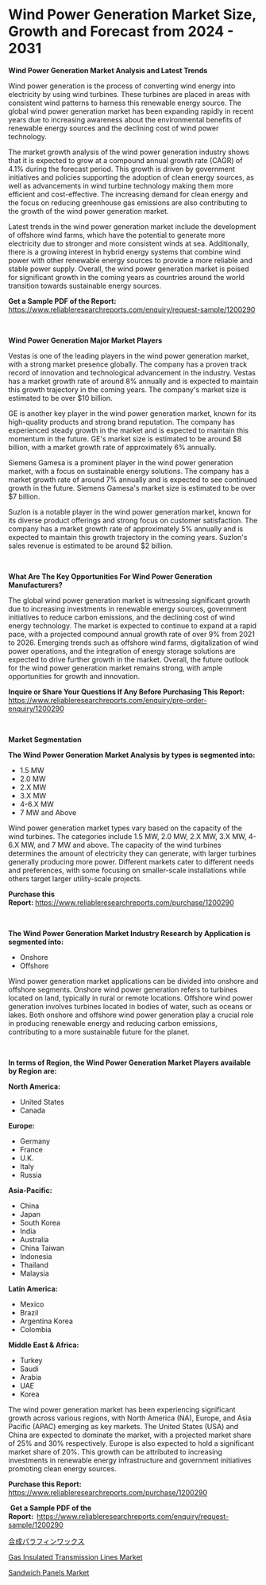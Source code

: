 <p><h1>Wind Power Generation Market Size, Growth and Forecast from 2024 - 2031</h1></p><p><strong>Wind Power Generation Market Analysis and Latest Trends</strong></p>
<p><p>Wind power generation is the process of converting wind energy into electricity by using wind turbines. These turbines are placed in areas with consistent wind patterns to harness this renewable energy source. The global wind power generation market has been expanding rapidly in recent years due to increasing awareness about the environmental benefits of renewable energy sources and the declining cost of wind power technology.</p><p>The market growth analysis of the wind power generation industry shows that it is expected to grow at a compound annual growth rate (CAGR) of 4.1% during the forecast period. This growth is driven by government initiatives and policies supporting the adoption of clean energy sources, as well as advancements in wind turbine technology making them more efficient and cost-effective. The increasing demand for clean energy and the focus on reducing greenhouse gas emissions are also contributing to the growth of the wind power generation market.</p><p>Latest trends in the wind power generation market include the development of offshore wind farms, which have the potential to generate more electricity due to stronger and more consistent winds at sea. Additionally, there is a growing interest in hybrid energy systems that combine wind power with other renewable energy sources to provide a more reliable and stable power supply. Overall, the wind power generation market is poised for significant growth in the coming years as countries around the world transition towards sustainable energy sources.</p></p>
<p><strong>Get a Sample PDF of the Report:&nbsp;</strong> <a href="https://www.reliableresearchreports.com/enquiry/request-sample/1200290">https://www.reliableresearchreports.com/enquiry/request-sample/1200290</a></p>
<p>&nbsp;</p>
<p><strong>Wind Power Generation Major Market Players</strong></p>
<p><p>Vestas is one of the leading players in the wind power generation market, with a strong market presence globally. The company has a proven track record of innovation and technological advancement in the industry. Vestas has a market growth rate of around 8% annually and is expected to maintain this growth trajectory in the coming years. The company's market size is estimated to be over $10 billion.</p><p>GE is another key player in the wind power generation market, known for its high-quality products and strong brand reputation. The company has experienced steady growth in the market and is expected to maintain this momentum in the future. GE's market size is estimated to be around $8 billion, with a market growth rate of approximately 6% annually.</p><p>Siemens Gamesa is a prominent player in the wind power generation market, with a focus on sustainable energy solutions. The company has a market growth rate of around 7% annually and is expected to see continued growth in the future. Siemens Gamesa's market size is estimated to be over $7 billion.</p><p>Suzlon is a notable player in the wind power generation market, known for its diverse product offerings and strong focus on customer satisfaction. The company has a market growth rate of approximately 5% annually and is expected to maintain this growth trajectory in the coming years. Suzlon's sales revenue is estimated to be around $2 billion.</p></p>
<p>&nbsp;</p>
<p><strong>What Are The Key Opportunities For Wind Power Generation Manufacturers?</strong></p>
<p><p>The global wind power generation market is witnessing significant growth due to increasing investments in renewable energy sources, government initiatives to reduce carbon emissions, and the declining cost of wind energy technology. The market is expected to continue to expand at a rapid pace, with a projected compound annual growth rate of over 9% from 2021 to 2026. Emerging trends such as offshore wind farms, digitalization of wind power operations, and the integration of energy storage solutions are expected to drive further growth in the market. Overall, the future outlook for the wind power generation market remains strong, with ample opportunities for growth and innovation.</p></p>
<p><strong>Inquire or Share Your Questions If Any Before Purchasing This Report:</strong> <a href="https://www.reliableresearchreports.com/enquiry/pre-order-enquiry/1200290">https://www.reliableresearchreports.com/enquiry/pre-order-enquiry/1200290</a></p>
<p>&nbsp;</p>
<p><strong>Market Segmentation</strong></p>
<p><strong>The Wind Power Generation Market Analysis by types is segmented into:</strong></p>
<p><ul><li>1.5 MW</li><li>2.0 MW</li><li>2.X MW</li><li>3.X MW</li><li>4-6.X MW</li><li>7 MW and Above</li></ul></p>
<p><p>Wind power generation market types vary based on the capacity of the wind turbines. The categories include 1.5 MW, 2.0 MW, 2.X MW, 3.X MW, 4-6.X MW, and 7 MW and above. The capacity of the wind turbines determines the amount of electricity they can generate, with larger turbines generally producing more power. Different markets cater to different needs and preferences, with some focusing on smaller-scale installations while others target larger utility-scale projects.</p></p>
<p><strong>Purchase this Report:&nbsp;</strong><a href="https://www.reliableresearchreports.com/purchase/1200290">https://www.reliableresearchreports.com/purchase/1200290</a></p>
<p>&nbsp;</p>
<p><strong>The Wind Power Generation Market Industry Research by Application is segmented into:</strong></p>
<p><ul><li>Onshore</li><li>Offshore</li></ul></p>
<p><p>Wind power generation market applications can be divided into onshore and offshore segments. Onshore wind power generation refers to turbines located on land, typically in rural or remote locations. Offshore wind power generation involves turbines located in bodies of water, such as oceans or lakes. Both onshore and offshore wind power generation play a crucial role in producing renewable energy and reducing carbon emissions, contributing to a more sustainable future for the planet.</p></p>
<p>&nbsp;</p>
<p><strong>In terms of Region, the Wind Power Generation Market Players available by Region are:</strong></p>
<p>
    <p> <strong> North America: </strong>
        <ul>
            <li>United States</li>
            <li>Canada</li>
        </ul>
        </p> 
    <p> <strong> Europe: </strong>
        <ul>
            <li>Germany</li>
            <li>France</li>
            <li>U.K.</li>
            <li>Italy</li>
            <li>Russia</li>
        </ul>
        </p> 
    <p> <strong> Asia-Pacific: </strong>
        <ul>
            <li>China</li>
            <li>Japan</li>
            <li>South Korea</li>
            <li>India</li>
            <li>Australia</li>
            <li>China Taiwan</li>
            <li>Indonesia</li>
            <li>Thailand</li>
            <li>Malaysia</li>
        </ul>
        </p> 
    <p> <strong> Latin America: </strong>
        <ul>
            <li>Mexico</li>
            <li>Brazil</li>
            <li>Argentina Korea</li>
            <li>Colombia</li>
        </ul>
        </p> 
    <p> <strong> Middle East & Africa: </strong>
        <ul>
            <li>Turkey</li>
            <li>Saudi</li>
            <li>Arabia</li>
            <li>UAE</li>
            <li>Korea</li>
        </ul>
    </p>
    </p>
<p><p>The wind power generation market has been experiencing significant growth across various regions, with North America (NA), Europe, and Asia Pacific (APAC) emerging as key markets. The United States (USA) and China are expected to dominate the market, with a projected market share of 25% and 30% respectively. Europe is also expected to hold a significant market share of 20%. This growth can be attributed to increasing investments in renewable energy infrastructure and government initiatives promoting clean energy sources.</p></p>
<p><strong>Purchase this Report: </strong><a href="https://www.reliableresearchreports.com/purchase/1200290">https://www.reliableresearchreports.com/purchase/1200290</a></p>
<p>&nbsp;<strong>Get a Sample PDF of the Report:&nbsp;&nbsp;</strong><a href="https://www.reliableresearchreports.com/enquiry/request-sample/1200290">https://www.reliableresearchreports.com/enquiry/request-sample/1200290</a></p>
<p><strong></strong></p>
<p><p><a href="https://github.com/ppmazlotr77499/Market-Research-Report-List-1/blob/main/938564815971.md">合成パラフィンワックス</a></p><p><a href="https://github.com/GroverBarry/Market-Research-Report-List-4/blob/main/gas-insulated-transmission-lines-market.md">Gas Insulated Transmission Lines Market</a></p><p><a href="https://fearless-okapi-6c8.notion.site/Sandwich-Panels-Market-Research-Report-Provides-thorough-Industry-Overview-which-offers-an-In-Depth-b518b1df595a4157a2efe573e8b2e212">Sandwich Panels Market</a></p></p>